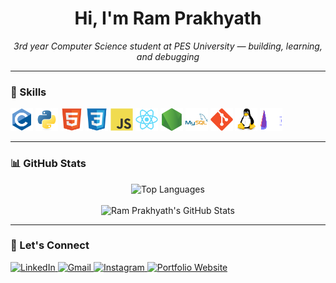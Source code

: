 <!-- GitHub README.md -->

<h1 align="center">Hi, I'm Ram Prakhyath</h1>

<p align="center">
    <i>3rd year Computer Science student at PES University — building, learning, and debugging</i>
</p>

---

### 🧠 Skills

<p align="left">
    <a href="https://docs.microsoft.com/en-us/cpp/?view=msvc-170" target="_blank"><img src="./icons/c-original.svg" width="36" height="36" alt="C" /></a>
    <a href="https://www.python.org/" target="_blank"><img src="./icons/python-original.svg" width="36" height="36" alt="Python" /></a>
    <a href="https://developer.mozilla.org/en-US/docs/Glossary/HTML5" target="_blank"><img src="./icons/html5-original.svg" width="36" height="36" alt="HTML5" /></a>
    <a href="https://www.w3.org/TR/CSS/#css" target="_blank"><img src="./icons/css3-original.svg" width="36" height="36" alt="CSS3" /></a>
    <a href="https://developer.mozilla.org/en-US/docs/Web/JavaScript" target="_blank"><img src="./icons/javascript-original.svg" width="36" height="36" alt="JavaScript" /></a>
    <a href="https://reactjs.org/" target="_blank"><img src="./icons/react-original.svg" width="36" height="36" alt="React" /></a>
    <a href="https://nodejs.org/en/" target="_blank"><img src="./icons/nodejs-original.svg" width="36" height="36" alt="NodeJS" /></a>
    <a href="https://www.mysql.com/" target="_blank"><img src="./icons/mysql-original.svg" width="36" height="36" alt="MySQL" /></a>
    <a href="https://git-scm.com/" target="_blank"><img src="./icons/git-original.svg" width="36" height="36" alt="Git" /></a>
    <a href="https://www.linux.org" target="_blank"><img src="./icons/linux-original.svg" width="36" height="36" alt="Linux" /></a>
    <a href="https://www.endeavouros.com" target="_blank"><img src="./icons/endeavouros.svg" width="36" height="36" alt="EndeavourOS" /></a>
</p>

---

### 📊 GitHub Stats

<p align="center">
    <img src="https://github-readme-stats.vercel.app/api/top-langs/?username=RamPrakhyath05&langs_count=10&title_color=ff0000&text_color=ffffff&icon_color=ff0000&bg_color=0d1117&hide_border=true&locale=en&custom_title=Top%20Languages" alt="Top Languages" />
    <br /><br />
    <img src="https://github-readme-stats.vercel.app/api?username=RamPrakhyath05&show_icons=true&hide=&count_private=true&title_color=ff0000&text_color=ffffff&icon_color=ff0000&bg_color=0d1117&hide_border=true&show_icons=true" alt="Ram Prakhyath's GitHub Stats" />
</p>

---

### 🚀 Let's Connect

<p align="left">
    <a href="https://www.linkedin.com/in/ram-prakhyath-annamreddy/" target="_blank">
        <img src="https://img.shields.io/badge/LinkedIn-blue?style=for-the-badge&logo=linkedin&logoColor=white" alt="LinkedIn" />
    </a>
    <a href="mailto:ram.annamreddy25@gmail.com" target="_blank">
        <img src="https://img.shields.io/badge/Gmail-D14836?style=for-the-badge&logo=gmail&logoColor=white" alt="Gmail" />
    </a>
    <a href="https://instagram.com/ramprakhyath" target="_blank">
        <img src="https://img.shields.io/badge/Instagram-E4405F?style=for-the-badge&logo=instagram&logoColor=white" alt="Instagram" />
    </a>
    <a href="https://portfoliowebsite-delta-two.vercel.app" target="_blank">
        <img src="https://img.shields.io/badge/Portfolio-000000?style=for-the-badge&logo=vercel&logoColor=white" alt="Portfolio Website" />
    </a>
</p>

